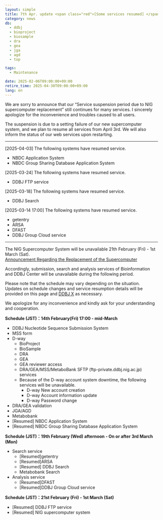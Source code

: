 ```yaml
---
layout: simple
title: 7th Apr. update <span class="red">[Some services resumed] </span> (14th February - mid-March) Suspension of the services due to the NIG Supercomputer replacement
category: news
db:
  - ddbj
  - bioproject
  - biosample
  - dra
  - gea
  - jga
  - agd
  - top

tags:
  - Maintenance

date: 2025-02-06T09:00:00+09:00
retire_time: 2025-04-30T09:00:00+09:00
lang: en
---
```


We are sorry to announce that our “Service suspension period due to NIG supercomputer replacement” still continues for many services. I sincerely apologize for the inconvenience and troubles caused to all users.   
    
The suspension is due to a setting failure of our new supercomputer system, and we plan to resume all services from April 3rd. We will also inform the status of our web services upon restarting.

---
<span class="red">[2025-04-03]</span>
The following systems have resumed service.
- NBDC Application System
- NBDC Group Sharing Database Application System

<span class="red">[2025-03-24]</span> The following systems have resumed service.
- DDBJ FTP service

<span class="red">[2025-03-18]</span> The following systems have resumed service.
- DDBJ Search

<span class="red">[2025-03-14 17:00]</span>
The following systems have resumed service.
- getentry
- ARSA
- DFAST
- DDBJ Group Cloud service

---
The NIG Supercomputer System will be unavailable 21th February (Fri) - 1st March (Sat).    
[Announcement Regarding the Replacement of the Supercomputer](https://sc.ddbj.nig.ac.jp/en/blog/2024-12-05-supercomputer_replacement_announcement/)

Accordingly, submission, search and analysis services of Bioinformation and DDBJ Center will be unavailable during the following period.            

Please note that the schedule may vary depending on the situation.     
Updates on schedule changes and service resumption details will be provided on this page and [DDBJ X](https://x.com/DDBJ_topics) as necessary.
    
We apologize for any inconvenience and kindly ask for your understanding and cooperation.

**Schedule (JST)：14th February(Fri) 17:00 - mid-March**
- DDBJ Nucleotide Sequence Submission System
- MSS form
- D-way
  - BioProject
  - BioSample
  - DRA
  - GEA
  - GEA reviewer access
  - DRA/GEA/MSS/MetaboBank SFTP (ftp-private.ddbj.nig.ac.jp) services
  - Because of the D-way account system downtime, the following services will be unavailable.
    - D-way New account creation
    - D-way Account information update
    - D-way Password change
- DRA/GEA validation
- JGA/AGD
- Metabobank
- <span class="red">[Resumed]</span> NBDC Application System
- <span class="red">[Resumed]</span> NBDC Group Sharing Database Application System

**Schedule (JST)：19th February (Wed) afternoon - On or after 3rd March (Mon)**
- Search service
  - <span class="red">[Resumed]</span>getentry
  - <span class="red">[Resumed]</span>ARSA
  - <span class="red">[Resumed]</span> DDBJ Search 
  - Metabobank Search
- Analysis service
  - <span class="red">[Resumed]</span>DFAST
  - <span class="red">[Resumed]</span>DDBJ Group Cloud service

**Schedule (JST)：21st February (Fri) - 1st March (Sat)**
- <span class="red">[Resumed]</span> DDBJ FTP service
- <span class="red">[Resumed]</span> NIG supercomputer system
